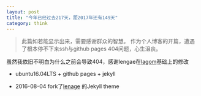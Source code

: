 ```yaml
---
layout: post
title: "今年已经过去217天，距2017年还有149天"
category: think
---
```


>此篇如若能显示出来，需要感谢群众的智慧。
作为个人博客的开篇，遭遇了根本停不下来ssh与github pages 404问题，心生沮丧。
  
虽然我依旧不明白为什么之前会导致404，感谢lengae在[lagom](https://github.com/swanson/lagom.com)基础上的修改
  
* ubuntu16.04LTS + github pages + jekyll
  
* 2016-08-04  fork了[lenage](https://github.com/lenage/blog.lenage.com) 的Jekyll theme

 

